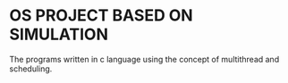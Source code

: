 # OS PROJECT BASED ON SIMULATION

The programs written in c language using the concept of multithread and scheduling.
